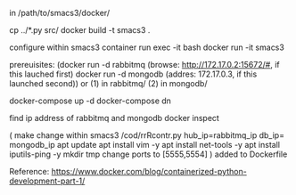 in /path/to/smacs3/docker/

cp ../*.py src/
docker build -t smacs3 .

configure within smacs3 container
run exec -it <container-id> bash
docker run -it smacs3


prereuisites:
(docker run -d rabbitmq (browse: http://172.17.0.2:15672/#, if this lauched first)
docker run -d mongodb  (addres: 172.17.0.3, if this launched second))
or
(1) in rabbitmq/
(2) in mongodb/

docker-compose up -d
docker-compose dn

find ip address of rabbitmq and mongodb
docker inspect <container-id>

(
make change within smacs3
/cod/rrRcontr.py
hub_ip=rabbitmq_ip
db_ip= mongodb_ip
apt update
apt install vim -y
apt install net-tools -y
apt install iputils-ping -y
mkdir tmp
change ports to [5555,5554]
) added to Dockerfile

Reference:
https://www.docker.com/blog/containerized-python-development-part-1/
